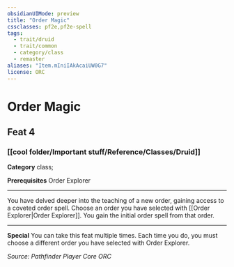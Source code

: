 ```yaml
---
obsidianUIMode: preview
title: "Order Magic"
cssclasses: pf2e,pf2e-spell
tags:
  - trait/druid
  - trait/common
  - category/class
  - remaster
aliases: "Item.mIniIAkAcaiUW0G7"
license: ORC
---
```

# Order Magic
## Feat 4
### [[cool folder/Important stuff/Reference/Classes/Druid]]

**Category** class; 



**Prerequisites** Order Explorer
* * *
You have delved deeper into the teaching of a new order, gaining access to a coveted order spell. Choose an order you have selected with [[Order Explorer|Order Explorer]]. You gain the initial order spell from that order.

* * *

**Special** You can take this feat multiple times. Each time you do, you must choose a different order you have selected with Order Explorer.

*Source: Pathfinder Player Core*
*ORC*